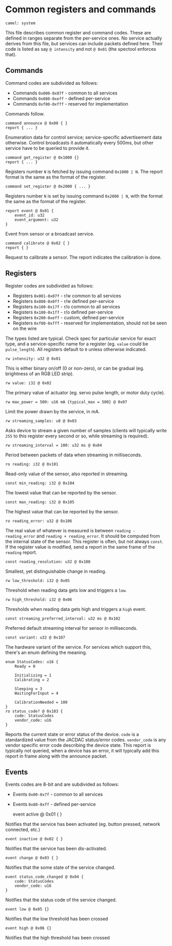 # Common registers and commands

    camel: system

This file describes common register and command codes.
These are defined in ranges separate from the per-service ones.
No service actually derives from this file, but services can include packets
defined here.
Their code is listed as say `@ intensity` and not `@ 0x01` (the spectool enforces that).

## Commands

Command codes are subdivided as follows:
* Commands `0x000-0x07f` - common to all services
* Commands `0x080-0xeff` - defined per-service
* Commands `0xf00-0xfff` - reserved for implementation

Commands follow.

    command announce @ 0x00 { }
    report { ... }

Enumeration data for control service; service-specific advertisement data otherwise.
Control broadcasts it automatically every 500ms, but other service have to be queried to provide it.

    command get_register @ 0x1000 {}
    report { ... }

Registers number `N` is fetched by issuing command `0x1000 | N`.
The report format is the same as the format of the register.

    command set_register @ 0x2000 { ... }

Registers number `N` is set by issuing command `0x2000 | N`, with the format
the same as the format of the register.

    report event @ 0x01 {
        event_id: u32
        event_argument: u32
    }

Event from sensor or a broadcast service. 

    command calibrate @ 0x02 { }
    report { }

Request to calibrate a sensor. The report indicates the calibration is done.

## Registers

Register codes are subdivided as follows:
* Registers `0x001-0x07f` - r/w common to all services
* Registers `0x080-0x0ff` - r/w defined per-service
* Registers `0x100-0x17f` - r/o common to all services
* Registers `0x180-0x1ff` - r/o defined per-service
* Registers `0x200-0xeff` - custom, defined per-service
* Registers `0xf00-0xfff` - reserved for implementation, should not be seen on the wire

The types listed are typical. Check spec for particular service for exact type,
and a service-specific name for a register (eg. `value` could be `pulse_length`).
All registers default to `0` unless otherwise indicated.

    rw intensity: u32 @ 0x01

This is either binary on/off (0 or non-zero), or can be gradual (eg. brightness of an RGB LED strip).

    rw value: i32 @ 0x02

The primary value of actuator (eg. servo pulse length, or motor duty cycle).

    rw max_power = 500: u16 mA {typical_max = 500} @ 0x07

Limit the power drawn by the service, in mA.

    rw streaming_samples: u8 @ 0x03

Asks device to stream a given number of samples
(clients will typically write `255` to this register every second or so, while streaming is required).

    rw streaming_interval = 100: u32 ms @ 0x04

Period between packets of data when streaming in milliseconds.

    ro reading: i32 @ 0x101

Read-only value of the sensor, also reported in streaming.

    const min_reading: i32 @ 0x104

The lowest value that can be reported by the sensor.

    const max_reading: i32 @ 0x105

The highest value that can be reported by the sensor.

    ro reading_error: u32 @ 0x106

The real value of whatever is measured is between `reading - reading_error` and `reading + reading_error`. It should be computed from the internal state of the sensor. This register is often, but not always `const`. If the register value is modified,
send a report in the same frame of the ``reading`` report.

    const reading_resolution: u32 @ 0x108

Smallest, yet distinguishable change in reading.

    rw low_threshold: i32 @ 0x05

Threshold when reading data gets low and triggers a ``low``.

    rw high_threshold: i32 @ 0x06

Thresholds when reading data gets high and triggers a ``high`` event.

    const streaming_preferred_interval: u32 ms @ 0x102

Preferred default streaming interval for sensor in milliseconds.

    const variant: u32 @ 0x107

The hardware variant of the service.
For services which support this, there's an enum defining the meaning.

    enum StatusCodes: u16 {
        Ready = 0

        Initializing = 1
        Calibrating = 2

        Sleeping = 3
        WaitingForInput = 4

        CalibrationNeeded = 100
    }
    ro status_code? @ 0x103 {
        code: StatusCodes
        vendor_code: u16
    }

Reports the current state or error status of the device. ``code`` is a standardized value from 
the JACDAC status/error codes. ``vendor_code`` is any vendor specific error code describing the device
state. This report is typically not queried, when a device has an error, it will typically
add this report in frame along with the announce packet.

## Events

Events codes are 8-bit and are subdivided as follows:
* Events `0x00-0x7f` - common to all services
* Events `0x80-0xff` - defined per-service

    event active @ 0x01 { }

Notifies that the service has been activated (eg. button pressed, network connected, etc.)

    event inactive @ 0x02 { }

Notifies that the service has been dis-activated.

    event change @ 0x03 { }

Notifies that the some state of the service changed.

    event status_code_changed @ 0x04 {
        code: StatusCodes
        vendor_code: u16
    }

Notifies that the status code of the service changed.

    event low @ 0x05 {}

Notifies that the low threshold has been crossed

    event high @ 0x06 {}

Notifies that the high threshold has been crossed
